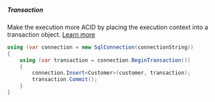 <h5 class="center code-title">Transaction</h5>

Make the execution more ACID by placing the execution context into a transaction object. [Learn more](/feature/transaction)

```csharp
using (var connection = new SqlConnection(connectionString))
{
    using (var transaction = connection.BeginTransaction())
    {
        connection.Insert<Customer>(customer, transaction);
        transaction.Commit();
    }
}
```